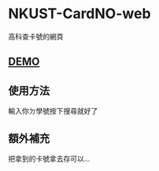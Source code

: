 # NKUST-CardNO-web
高科查卡號的網頁  

## [DEMO](https://www.mlgzackfly.com/nkust/lib/cardno.php)

## 使用方法

輸入你ㄉ學號按下搜尋就好了


## 額外補充

把拿到的卡號拿去存可以...